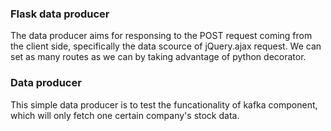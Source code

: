 ### Flask data producer
The data producer aims for responsing to the POST request coming from the client side, specifically the data scource of jQuery.ajax request. We can set as many routes as we can by taking advantage of python decorator.
### Data producer
This simple data producer is to test the funcationality of kafka component, which will only fetch one certain company's stock data. 
